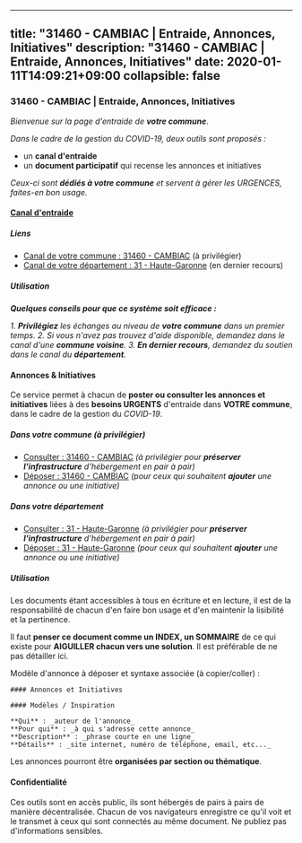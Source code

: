 
---
title: "31460 - CAMBIAC | Entraide, Annonces, Initiatives"
description: "31460 - CAMBIAC | Entraide, Annonces, Initiatives"
date: 2020-01-11T14:09:21+09:00
collapsible: false
---

### 31460 - CAMBIAC | Entraide, Annonces, Initiatives

_Bienvenue sur la page d'entraide de **votre commune**_.

_Dans le cadre de la gestion du COVID-19, deux outils sont proposés :_

- un **canal d'entraide**
- un **document participatif** qui recense les annonces et initiatives

_Ceux-ci sont **dédiés à votre commune** et servent à gérer les URGENCES, faites-en bon usage._

#### [Canal d'entraide](https://entraide.stopcoronavirus.tech/#/channel/31460_cambiac)

##### Liens

- [Canal de votre commune : 31460 	- CAMBIAC](https://entraide.stopcoronavirus.tech/#/channel/31460_cambiac) (à privilégier)
- [Canal de votre département : 31 	- Haute-Garonne](https://entraide.stopcoronavirus.tech/#/channel/31_haute-garonne) (en dernier recours)

##### Utilisation

_**Quelques conseils pour que ce système soit efficace :**_

_1. **Privilégiez** les échanges au niveau de **votre commune** dans un premier temps._
_2. Si vous n'avez pas trouvez d'aide disponible, demandez dans le canal d'une **commune voisine**._
_3. **En dernier recours**, demandez du soutien dans le canal du **département**._

#### Annonces & Initiatives


Ce service permet à chacun de **poster ou consulter les annonces et initiatives** liées à des **besoins
URGENTS** d'entraide dans **VOTRE commune**, dans le cadre de la gestion du _COVID-19_.

##### Dans votre commune (à privilégier)

- [Consulter : 31460 	- CAMBIAC](https://docs.stopcoronavirus.tech/r/markdown/31460_cambiac/4XTTMCL5H4tmGeB85WuXsg9yTAzRemXrYDwiYNtjUSq5yWirj) _(à privilégier pour **préserver l'infrastructure** d'hébergement en pair à pair)_
- [Déposer : 31460 	- CAMBIAC](https://docs.stopcoronavirus.tech/w/markdown/31460_cambiac/4XTTMCL5H4tmGeB85WuXsg9yTAzRemXrYDwiYNtjUSq5yWirj-K3TgUPSVogpN8F9cxAqANQ3P364cvaxArZYgeVtYcT81UGKaRpDCfHNft3DeHZMNLLoZvFQsXsmcUuxy52yQwjwfg3KBAN8W74t9B7YMuT4VbbA2X8zCPGNJkXiT9gBRnwfidbdq) _(pour ceux qui souhaitent **ajouter** une annonce ou une initiative)_

##### Dans votre département

- [Consulter : 31 	- Haute-Garonne](https://docs.stopcoronavirus.tech/r/markdown/31_haute-garonne/4XTTM48m5xE87fjWfaZUcsh69Uk2cJV7wygFNQLQTTK2LfbDu) _(à privilégier pour **préserver l'infrastructure** d'hébergement en pair à pair)_
- [Déposer : 31 	- Haute-Garonne](https://docs.stopcoronavirus.tech/w/markdown/31_haute-garonne/4XTTM48m5xE87fjWfaZUcsh69Uk2cJV7wygFNQLQTTK2LfbDu-K3TgTwv6r5AxFQijVeZJepAvDs8LuL87ofLWuvMPBqA5LYbNack8gKRRM6gaGZz5FrgAjyGypn7yKxg6USn9sHDLcyfQpD7KSPEh6egAGBy5d2r62HX9tmkZ6n7QUgiEcQ6H7quV) _(pour ceux qui souhaitent **ajouter** une annonce ou une initiative)_


##### Utilisation

Les documents étant accessibles à tous en écriture et en lecture, il est de la
responsabilité de chacun d'en faire bon usage et d'en maintenir la lisibilité
et la pertinence.

Il faut **penser ce document comme un INDEX, un SOMMAIRE** de ce qui existe
pour **AIGUILLER chacun vers une solution**. Il est préférable de ne pas détailler ici.

Modèle d'annonce à déposer et syntaxe associée (à copier/coller) :

    #### Annonces et Initiatives

    #### Modèles / Inspiration

    **Qui** : _auteur de l'annonce_
    **Pour qui** : _à qui s'adresse cette annonce_
    **Description** : _phrase courte en une ligne_
    **Détails** : _site internet, numéro de téléphone, email, etc..._


Les annonces pourront être **organisées par section ou thématique**.

#### Confidentialité

Ces outils sont en accès public, ils sont hébergés de pairs à pairs de manière décentralisée.
Chacun de vos navigateurs enregistre ce qu'il voit et le transmet à ceux qui sont connectés au même document.
Ne publiez pas d'informations sensibles.
